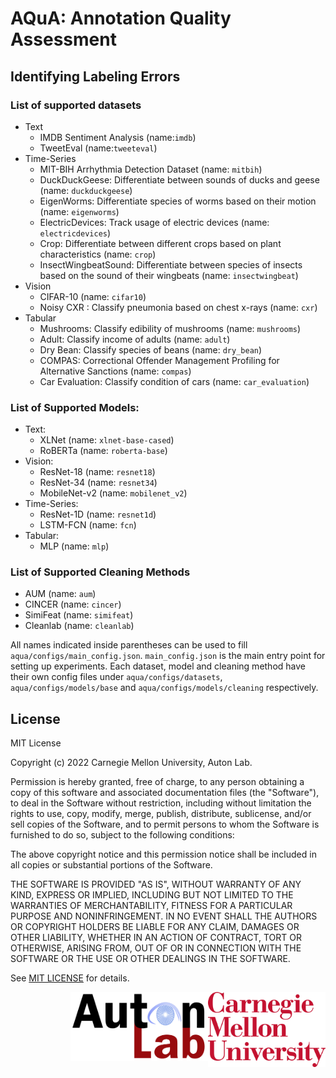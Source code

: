 # AQuA: Annotation Quality Assessment 
## Identifying Labeling Errors

### List of supported datasets
* Text
  * IMDB Sentiment Analysis (name:`imdb`)
  * TweetEval (name:`tweeteval`)
* Time-Series
    * MIT-BIH Arrhythmia Detection Dataset (name: `mitbih`)
    * DuckDuckGeese: Differentiate between sounds of ducks and geese (name: `duckduckgeese`) 
    * EigenWorms: Differentiate species of worms based on their motion (name: `eigenworms`)
    * ElectricDevices: Track usage of electric devices (name: `electricdevices`)
    * Crop: Differentiate between different crops based on plant characteristics (name: `crop`)
    * InsectWingbeatSound: Differentiate between species of insects based on the sound of their wingbeats (name: `insectwingbeat`)
* Vision
    * CIFAR-10 (name: `cifar10`)
    * Noisy CXR : Classify pneumonia based on chest x-rays (name: `cxr`)
* Tabular
    * Mushrooms: Classify edibility of mushrooms (name: `mushrooms`)
    * Adult: Classify income of adults (name: `adult`)
    * Dry Bean: Classify species of beans (name: `dry_bean`)
    * COMPAS: Correctional Offender Management Profiling for Alternative Sanctions (name: `compas`)
    * Car Evaluation: Classify condition of cars (name: `car_evaluation`)

### List of Supported Models:
* Text:
    * XLNet (name: `xlnet-base-cased`)
    * RoBERTa (name: `roberta-base`)
* Vision:
    * ResNet-18 (name: `resnet18`)
    * ResNet-34 (name: `resnet34`)
    * MobileNet-v2 (name: `mobilenet_v2`) 
* Time-Series:
    * ResNet-1D (name: `resnet1d`)
    * LSTM-FCN (name: `fcn`)
* Tabular:
    * MLP (name: `mlp`)

### List of Supported Cleaning Methods
* AUM (name: `aum`)
* CINCER (name: `cincer`)
* SimiFeat (name: `simifeat`)
* Cleanlab (name: `cleanlab`)


All names indicated inside parentheses can be used to fill `aqua/configs/main_config.json`. `main_config.json` is the main entry point for setting up experiments. Each  dataset, model and cleaning method have their own config files under `aqua/configs/datasets`, `aqua/configs/models/base` and `aqua/configs/models/cleaning` respectively.

<a id="license"></a>
## License

MIT License

Copyright (c) 2022 Carnegie Mellon University, Auton Lab.

Permission is hereby granted, free of charge, to any person obtaining a copy of this software and associated documentation files (the "Software"), to deal in the Software without restriction, including without limitation the rights to use, copy, modify, merge, publish, distribute, sublicense, and/or sell copies of the Software, and to permit persons to whom the Software is furnished to do so, subject to the following conditions:

The above copyright notice and this permission notice shall be included in all copies or substantial portions of the Software.

THE SOFTWARE IS PROVIDED "AS IS", WITHOUT WARRANTY OF ANY KIND, EXPRESS OR IMPLIED, INCLUDING BUT NOT LIMITED TO THE WARRANTIES OF MERCHANTABILITY, FITNESS FOR A PARTICULAR PURPOSE AND NONINFRINGEMENT. IN NO EVENT SHALL THE AUTHORS OR COPYRIGHT HOLDERS BE LIABLE FOR ANY CLAIM, DAMAGES OR OTHER LIABILITY, WHETHER IN AN ACTION OF CONTRACT, TORT OR OTHERWISE, ARISING FROM, OUT OF OR IN CONNECTION WITH THE SOFTWARE OR THE USE OR OTHER DEALINGS IN THE SOFTWARE.

See [MIT LICENSE](https://github.com/mononitogoswami/labelerrors/blob/main/LICENSE) for details.

<img align="right" height ="120px" src="assets/cmu_logo.png">
<img align="right" height ="110px" src="assets/autonlab_logo.png"> 